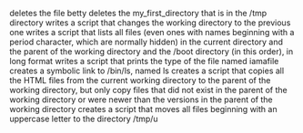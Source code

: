 deletes the file betty
deletes the my_first_directory that is in the /tmp directory
writes a script that changes the working directory to the previous one
writes a script that lists all files (even ones with names beginning with a period character, which are normally hidden) in the current directory and the parent of the working directory and the /boot directory (in this order), in long format
writes a script that prints the type of the file named iamafile
creates a symbolic link to /bin/ls, named ls
creates a script that copies all the HTML files from the current working directory to the parent of the working directory, but only copy files that did not exist in the parent of the working directory or were newer than the versions in the parent of the working directory
creates a script that moves all files beginning with an uppercase letter to the directory /tmp/u
